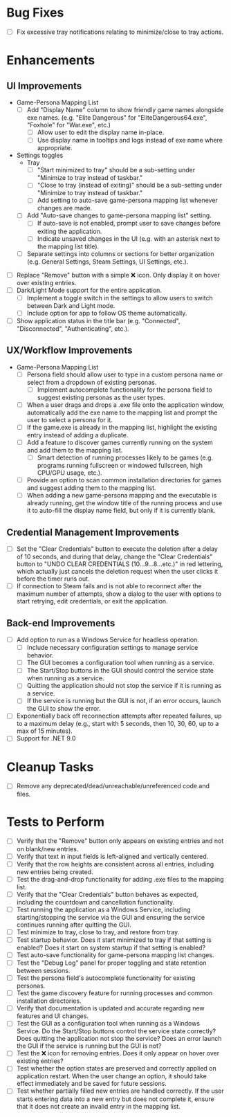 # Bug Fixes

- [ ] Fix excessive tray notifications relating to minimize/close to tray actions.

# Enhancements

## UI Improvements

- Game-Persona Mapping List
  - [ ] Add "Display Name" column to show friendly game names alongside exe names. (e.g. "Elite Dangerous" for "EliteDangerous64.exe", "Foxhole" for "War.exe", etc.)
    - [ ] Allow user to edit the display name in-place.
    - [ ] Use display name in tooltips and logs instead of exe name where appropriate.
- Settings toggles
  - Tray
    - [ ] "Start minimized to tray" should be a sub-setting under "Minimize to tray instead of taskbar."
    - [ ] "Close to tray (instead of exiting)" should be a sub-setting under "Minimize to tray instead of taskbar."
    - [ ] Add setting to auto-save game-persona mapping list whenever changes are made.
  - [ ] Add "Auto-save changes to game-persona mapping list" setting.
    - [ ] If auto-save is not enabled, prompt user to save changes before exiting the application.
    - [ ] Indicate unsaved changes in the UI (e.g. with an asterisk next to the mapping list title).
  - [ ] Separate settings into columns or sections for better organization (e.g. General Settings, Steam Settings, UI Settings, etc.).
- [ ] Replace "Remove" button with a simple ❌ icon. Only display it on hover over existing entries.
- [ ] Dark/Light Mode support for the entire application.
  - [ ] Implement a toggle switch in the settings to allow users to switch between Dark and Light mode.
  - [ ] Include option for app to follow OS theme automatically.
- [ ] Show application status in the title bar (e.g. "Connected", "Disconnected", "Authenticating", etc.).

## UX/Workflow Improvements

- Game-Persona Mapping List
  - [ ] Persona field should allow user to type in a custom persona name or select from a dropdown of existing personas.
    - [ ] Implement autocomplete functionality for the persona field to suggest existing personas as the user types.
  - [ ] When a user drags and drops a .exe file onto the application window, automatically add the exe name to the mapping list and prompt the user to select a persona for it.
  - [ ] If the game.exe is already in the mapping list, highlight the existing entry instead of adding a duplicate.
  - [ ] Add a feature to discover games currently running on the system and add them to the mapping list.
    - [ ] Smart detection of running processes likely to be games (e.g. programs running fullscreen or windowed fullscreen, high CPU/GPU usage, etc.).
  - [ ] Provide an option to scan common installation directories for games and suggest adding them to the mapping list.
  - [ ] When adding a new game-persona mapping and the executable is already running, get the window title of the running process and use it to auto-fill the display name field, but only if it is currently blank.

## Credential Management Improvements

- [ ] Set the "Clear Credentials" button to execute the deletion after a delay of 10 seconds, and during that delay, change the "Clear Credentials" button to "UNDO CLEAR CREDENTIALS (10...9...8...etc.)" in red lettering, which actually just cancels the deletion request when the user clicks it before the timer runs out.
- [ ] If connection to Steam fails and is not able to reconnect after the maximum number of attempts, show a dialog to the user with options to start retrying, edit credentials, or exit the application.

## Back-end Improvements

- [ ] Add option to run as a Windows Service for headless operation.
  - [ ] Include necessary configuration settings to manage service behavior.
  - [ ] The GUI becomes a configuration tool when running as a service.
  - [ ] The Start/Stop buttons in the GUI should control the service state when running as a service.
  - [ ] Quitting the application should not stop the service if it is running as a service.
  - [ ] If the service is running but the GUI is not, if an error occurs, launch the GUI to show the error.
- [ ] Exponentially back off reconnection attempts after repeated failures, up to a maximum delay (e.g., start with 5 seconds, then 10, 30, 60, up to a max of 15 minutes).
- [ ] Support for .NET 9.0

# Cleanup Tasks

- [ ] Remove any deprecated/dead/unreachable/unreferenced code and files.

# Tests to Perform

- [ ] Verify that the "Remove" button only appears on existing entries and not on blank/new entries.
- [ ] Verify that text in input fields is left-aligned and vertically centered.
- [ ] Verify that the row heights are consistent across all entries, including new entries being created.
- [ ] Test the drag-and-drop functionality for adding .exe files to the mapping list.
- [ ] Verify that the "Clear Credentials" button behaves as expected, including the countdown and cancellation functionality.
- [ ] Test running the application as a Windows Service, including starting/stopping the service via the GUI and ensuring the service continues running after quitting the GUI.
- [ ] Test minimize to tray, close to tray, and restore from tray.
- [ ] Test startup behavior. Does it start minimized to tray if that setting is enabled? Does it start on system startup if that setting is enabled?
- [ ] Test auto-save functionality for game-persona mapping list changes.
- [ ] Test the "Debug Log" panel for proper toggling and state retention between sessions.
- [ ] Test the persona field's autocomplete functionality for existing personas.
- [ ] Test the game discovery feature for running processes and common installation directories.
- [ ] Verify that documentation is updated and accurate regarding new features and UI changes.
- [ ] Test the GUI as a configuration tool when running as a Windows Service. Do the Start/Stop buttons control the service state correctly? Does quitting the application not stop the service? Does an error launch the GUI if the service is running but the GUI is not?
- [ ] Test the ❌ icon for removing entries. Does it only appear on hover over existing entries?
- [ ] Test whether the option states are preserved and correctly applied on application restart. When the user change an option, it should take effect immediately and be saved for future sessions.
- [ ] Test whether partially filled new entries are handled correctly. If the user starts entering data into a new entry but does not complete it, ensure that it does not create an invalid entry in the mapping list.
